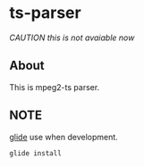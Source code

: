 ts-parser
===========

*CAUTION this is not avaiable now*

## About
This is mpeg2-ts parser.

## NOTE
[glide](https://github.com/Masterminds/glide) use when development.

```
glide install
```
